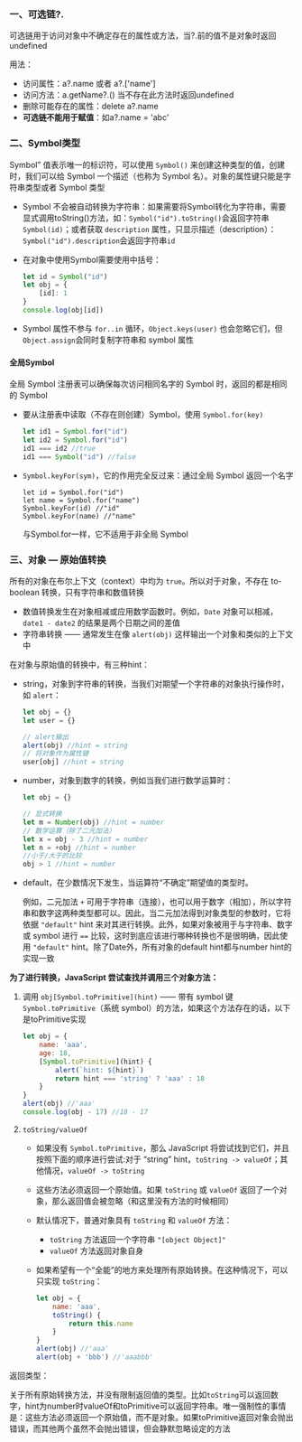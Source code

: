 ### 一、可选链?.

可选链用于访问对象中不确定存在的属性或方法，当?.前的值不是对象时返回undefined

用法：

- 访问属性：a?.name 或者 a?.['name']
- 访问方法：a.getName?.() 当不存在此方法时返回undefined
- 删除可能存在的属性：delete a?.name
- **可选链不能用于赋值**：如a?.name = 'abc'

### 二、Symbol类型

Symbol” 值表示唯一的标识符，可以使用 `Symbol()` 来创建这种类型的值，创建时，我们可以给 Symbol 一个描述（也称为 Symbol 名）。对象的属性键只能是字符串类型或者 Symbol 类型

- Symbol 不会被自动转换为字符串：如果需要将Symbol转化为字符串，需要显式调用toString()方法，如：`Symbol("id").toString()`会返回字符串`Symbol(id)`；或者获取 `description` 属性，只显示描述（description）：`Symbol("id").description`会返回字符串`id`

- 在对象中使用Symbol需要使用中括号：

  ```javascript
  let id = Symbol("id")
  let obj = {
      [id]: 1
  }
  console.log(obj[id])
  ```

- Symbol 属性不参与 `for..in` 循环，`Object.keys(user)` 也会忽略它们，但`Object.assign`会同时复制字符串和 symbol 属性

#### 全局Symbol

全局 Symbol 注册表可以确保每次访问相同名字的 Symbol 时，返回的都是相同的 Symbol

- 要从注册表中读取（不存在则创建）Symbol，使用 `Symbol.for(key)`

  ```javascript
  let id1 = Symbol.for("id")
  let id2 = Symbol.for("id")
  id1 === id2 //true
  id1 === Symbol("id") //false
  ```

- `Symbol.keyFor(sym)`，它的作用完全反过来：通过全局 Symbol 返回一个名字

  ```
  let id = Symbol.for("id")
  let name = Symbol.for("name")
  Symbol.keyFor(id) //"id"
  Symbol.keyFor(name) //"name"
  ```

  与Symbol.for一样，它不适用于非全局 Symbol

### 三、对象 — 原始值转换

所有的对象在布尔上下文（context）中均为 `true`。所以对于对象，不存在 to-boolean 转换，只有字符串和数值转换

- 数值转换发生在对象相减或应用数学函数时。例如，`Date` 对象可以相减，`date1 - date2` 的结果是两个日期之间的差值
- 字符串转换 —— 通常发生在像 `alert(obj)` 这样输出一个对象和类似的上下文中

在对象与原始值的转换中，有三种hint：

- string，对象到字符串的转换，当我们对期望一个字符串的对象执行操作时，如 `alert`：

  ```javascript
  let obj = {}
  let user = {}
  
  // alert输出
  alert(obj) //hint = string
  // 将对象作为属性键
  user[obj] //hint = string
  ```

- number，对象到数字的转换，例如当我们进行数学运算时：

  ```javascript
  let obj = {}
  
  // 显式转换
  let m = Number(obj) //hint = number
  // 数学运算（除了二元加法）
  let x = obj - 3 //hint = number
  let n = +obj //hint = number
  //小于/大于的比较
  obj > 1 //hint = number
  ```

- default，在少数情况下发生，当运算符“不确定”期望值的类型时。

  例如，二元加法 `+` 可用于字符串（连接），也可以用于数字（相加），所以字符串和数字这两种类型都可以。因此，当二元加法得到对象类型的参数时，它将依据 `"default"` hint 来对其进行转换。此外，如果对象被用于与字符串、数字或 symbol 进行 `==` 比较，这时到底应该进行哪种转换也不是很明确，因此使用 `"default"` hint。除了Date外，所有对象的default hint都与number hint的实现一致

**为了进行转换，JavaScript 尝试查找并调用三个对象方法：**

1. 调用 `obj[Symbol.toPrimitive](hint)` —— 带有 symbol 键 `Symbol.toPrimitive`（系统 symbol）的方法，如果这个方法存在的话，以下是toPrimitive实现

   ```javascript
   let obj = {
       name: 'aaa',
       age: 18,
       [Symbol.toPrimitive](hint) {
           alert(`hint: ${hint}`)
           return hint === 'string' ? 'aaa' : 18
       }
   }
   alert(obj) //'aaa'
   console.log(obj - 17) //18 - 17
   ```

   

2. `toString/valueOf`

   - 如果没有 `Symbol.toPrimitive`，那么 JavaScript 将尝试找到它们，并且按照下面的顺序进行尝试:对于 “string” hint，`toString -> valueOf`；其他情况，`valueOf -> toString`

   - 这些方法必须返回一个原始值。如果 `toString` 或 `valueOf` 返回了一个对象，那么返回值会被忽略（和这里没有方法的时候相同）

   - 默认情况下，普通对象具有 `toString` 和 `valueOf` 方法：

     - `toString` 方法返回一个字符串 `"[object Object]"`
     - `valueOf` 方法返回对象自身

   - 如果希望有一个“全能”的地方来处理所有原始转换。在这种情况下，可以只实现 `toString`：

     ```javascript
     let obj = {
         name: 'aaa',
         toString() {
             return this.name
         }
     }
     alert(obj) //'aaa'
     alert(obj + 'bbb') //'aaabbb'
     ```

返回类型：

关于所有原始转换方法，并没有限制返回值的类型。比如`toString`可以返回数字，hint为number时valueOf和toPrimitive可以返回字符串。唯一强制性的事情是：这些方法必须返回一个原始值，而不是对象。如果toPrimitive返回对象会抛出错误，而其他两个虽然不会抛出错误，但会静默忽略设定的方法

